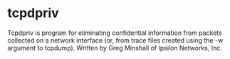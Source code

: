 # tcpdpriv
Tcpdpriv is program for eliminating confidential information from packets collected on a network interface (or, from trace files created using the -w argument to tcpdump). Written by Greg Minshall of Ipsilon Networks, Inc.
